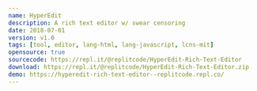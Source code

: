 ```yaml
---
name: HyperEdit 
description: A rich text editor w/ swear censoring
date: 2018-07-01
version: v1.0
tags: [tool, editor, lang-html, lang-javascript, lcns-mit]
opensource: true
sourcecode: https://repl.it/@replitcode/HyperEdit-Rich-Text-Editor
download: https://repl.it/@replitcode/HyperEdit-Rich-Text-Editor.zip
demo: https://hyperedit-rich-text-editor--replitcode.repl.co/
---
```

